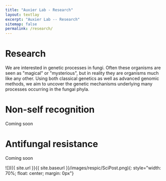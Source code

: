 ```yaml
---
title: "Auxier Lab - Research"
layout: textlay
excerpt: "Auxier Lab -- Research"
sitemap: false
permalink: /research/
---
```


# Research

We are interested in genetic processes in fungi. Often these organisms are seen as "magical" or "mysterious", but in reality they are organisms much like any other. Using both classical genetics as well as advanced genomic methods, we aim to uncover the genetic mechanisms underlying many processes occurring in the fungal phyla.

# Non-self recognition

Coming soon

# Antifungal resistance

Coming soon

![]({{ site.url }}{{ site.baseurl }}/images/respic/SciPost.png){: style="width: 70%; float: center; margin: 0px"}


